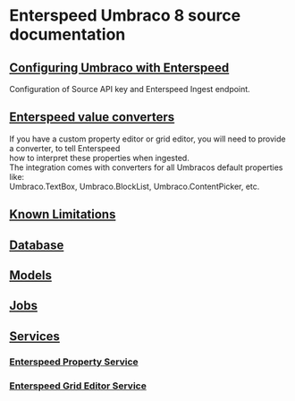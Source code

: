 # Enterspeed Umbraco 8 source documentation

## [Configuring Umbraco with Enterspeed](./configuration/README.md)

Configuration of Source API key and Enterspeed Ingest endpoint.

## [Enterspeed value converters](./enterspeed-value-converters/README.md)

If you have a custom property editor or grid editor, you will
need to provide a converter, to tell Enterspeed  
how to interpret these properties when ingested.  
The integration comes with converters for all Umbracos default properties like:  
Umbraco.TextBox, Umbraco.BlockList, Umbraco.ContentPicker, etc.

## [Known Limitations](./known-limitations/README.md)

## [Database](./database/README.md)

## [Models](./models/README.md)

## [Jobs](./jobs/README.md)

## [Services](./services/README.md)

### [Enterspeed Property Service](./services/property-service/README.md)

### [Enterspeed Grid Editor Service](./services/grid-editor-service/README.md)
